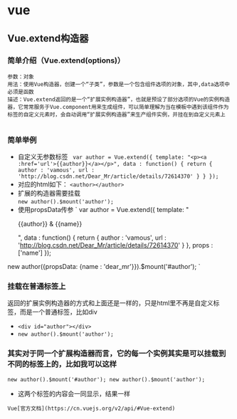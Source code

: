 # vue
## Vue.extend构造器
### 简单介绍（Vue.extend(options)）  
```
参数：对象  
用法：使用Vue构造器，创建一个“子类”，参数是一个包含组件选项的对象，其中,data选项中必须是函数 
描述：Vue.extend返回的是一个“扩展实例构造器”，也就是预设了部分选项的Vue的实例构造器，它常常服务于Vue.component用来生成组件，可以简单理解为当在模板中遇到该组件作为标签的自定义元素时，会自动调用“扩展实例构造器”来生产组件实例，并挂在到自定义元素上  
```
### 简单举例
* 自定义无参数标签
` 
  var author = Vue.extend({
    template: "<p><a :href='url'>{{author}}</a></p>",
    data : function() {
      return {
        author : 'vamous',
        url : 'http://blog.csdn.net/Dear_Mr/article/details/72614370'
      }
    }
  });
`
* 对应的html如下：
` <author></author> `
* 扩展的构造器需要挂载  
` new author().$mount('author'); `  
* 使用propsData传参
` var author = Vue.extend({
  template: "<p><a :href='url'>{{author}} & {{name}}</a></p>",
  data : function() {
    return {
      author : 'vamous',
      url : 'http://blog.csdn.net/Dear_Mr/article/details/72614370'
    }
  },
  props : ['name']
});

new author({propsData: {name : 'dear_mr'}}).$mount('#author'); `
### 挂载在普通标签上  
返回的扩展实例构造器的方式和上面还是一样的，只是html里不再是自定义标签，而是一个普通标签，比如div
* `<div id="author"></div>`  
* `new author().$mount('author');`
### 其实对于同一个扩展构造器而言，它的每一个实例其实是可以挂载到不同的标签上的，比如我可以这样
` new author().$mount('#author');
new author().$mount('author'); `
* 这两个标签的内容会一同显示，结果一样
```
Vue[官方文档](https://cn.vuejs.org/v2/api/#Vue-extend)
